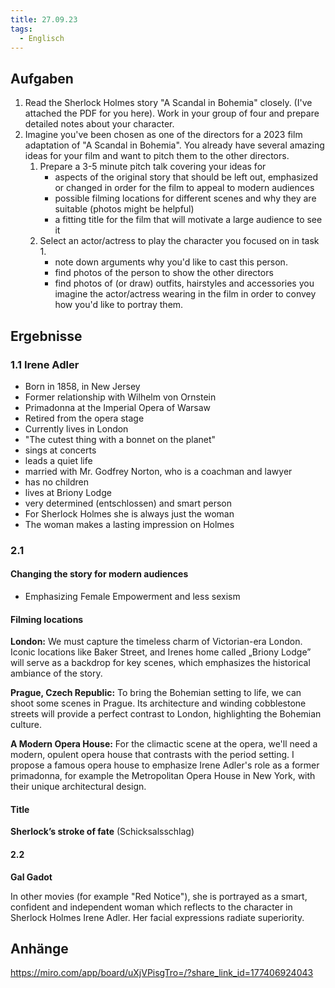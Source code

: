 ```yaml
---
title: 27.09.23
tags:
  - Englisch
---
```


## Aufgaben

1. Read the Sherlock Holmes story "A Scandal in Bohemia" closely. (I've attached the PDF for you here). Work in your group of four and prepare detailed notes about your character.
2. Imagine you've been chosen as one of the directors for a 2023 film adaptation of "A Scandal in Bohemia". You already have several amazing ideas for your film and want to pitch them to the other directors.
	1. Prepare a 3-5 minute pitch talk covering your ideas for
		- aspects of the original story that should be left out, emphasized or changed in order for the film to appeal to modern audiences
		- possible filming locations for different scenes and why they are suitable (photos might be helpful)
		- a fitting title for the film that will motivate a large audience to see it
	2. Select an actor/actress to play the character you focused on in task 1.
		- note down arguments why you'd like to cast this person.
		- find photos of the person to show the other directors
		- find photos of (or draw) outfits, hairstyles and accessories you imagine the actor/actress wearing in the film in order to convey how you'd like to portray them.

## Ergebnisse

### 1.1 Irene Adler

- Born in 1858, in New Jersey
- Former relationship with Wilhelm von Ornstein
- Primadonna at the Imperial Opera of Warsaw
- Retired from the opera stage
- Currently lives in London
- "The cutest thing with a bonnet on the planet"
- sings at concerts
- leads a quiet life
- married with Mr. Godfrey Norton, who is a coachman and lawyer
- has no children
- lives at Briony Lodge
- very determined (entschlossen) and smart person
- For Sherlock Holmes she is always just the woman
- The woman makes a lasting impression on Holmes

### 2.1

#### Changing the story for modern audiences

- Emphasizing Female Empowerment and less sexism

#### Filming locations

**London:** We must capture the timeless charm of Victorian-era London. Iconic locations like Baker Street, and Irenes home called „Briony Lodge” will serve as a backdrop for key scenes, which emphasizes the historical ambiance of the story.

**Prague, Czech Republic:** To bring the Bohemian setting to life, we can shoot some scenes in Prague. Its architecture and winding cobblestone streets will provide a perfect contrast to London, highlighting the Bohemian culture.

**A Modern Opera House:** For the climactic scene at the opera, we'll need a modern, opulent opera house that contrasts with the period setting. I propose a famous opera house to emphasize Irene Adler's role as a former primadonna, for example the Metropolitan Opera House in New York, with their unique architectural design.

#### Title

**Sherlock’s stroke of fate** (Schicksalsschlag)

#### 2.2

**Gal Gadot**

In other movies (for example "Red Notice"), she is portrayed as a smart, confident and independent woman which reflects to the character in Sherlock Holmes Irene Adler. Her facial expressions radiate superiority.
## Anhänge

https://miro.com/app/board/uXjVPisgTro=/?share_link_id=177406924043